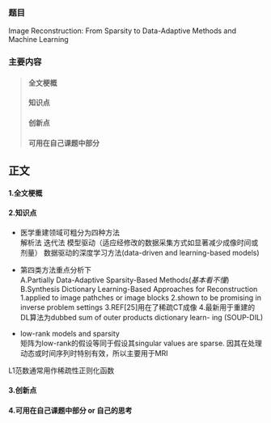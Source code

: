 ### 题目  
Image Reconstruction: From Sparsity to Data-Adaptive Methods and Machine Learning
### 主要内容
> #### 全文梗概
> #### 知识点
> #### 创新点
> #### 可用在自己课题中部分
## 正文
#### 1.全文梗概

#### 2.知识点
+ 医学重建领域可粗分为四种方法  
解析法  迭代法 模型驱动（适应经修改的数据采集方式如显著减少成像时间或剂量） 数据驱动的深度学习方法(data-driven and learning-based models)  
+ 第四类方法重点分析下  
A.Partially Data-Adaptive Sparsity-Based Methods(*基本看不懂*)
B.Synthesis Dictionary Learning-Based Approaches for Reconstruction 
1.applied to image pathches or image blocks
2.shown to be promising in inverse problem settings
3.REF[25]用在了稀疏CT成像
4.最新用于重建的DL算法为dubbed sum of outer products dictionary learn- ing (SOUP-DIL) 


+ low-rank models and sparsity  
矩阵为low-rank的假设等同于假设其singular values are sparse. 因其在处理动态或时间序列时特别有效，所以主要用于MRI

L1范数通常用作稀疏性正则化函数
#### 3.创新点


#### 4.可用在自己课题中部分 or 自己的思考

